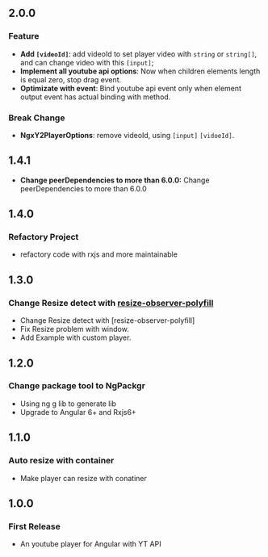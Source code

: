 ## 2.0.0

### Feature
* **Add `[videoId]`**: add videoId to set player video with `string` or `string[]`, and can change video with this `[input]`;
* **Implement all youtube api options**: Now when children elements length is equal zero, stop drag event.
* **Optimizate with event**: Bind youtube api event only when element output event has actual binding with method.

### Break Change
* **NgxY2PlayerOptions**: remove videoId, using `[input]` `[vidoeId]`.


## 1.4.1

* **Change peerDependencies to more than 6.0.0:** Change peerDependencies to more than 6.0.0

## 1.4.0

### Refactory Project
* refactory code with rxjs and more maintainable

## 1.3.0

### Change Resize detect with [resize-observer-polyfill](https://github.com/que-etc/resize-observer-polyfill)
* Change Resize detect with [resize-observer-polyfill]
* Fix Resize problem with window.
* Add Example with custom player.

## 1.2.0

### Change package tool to NgPackgr
* Using ng g lib to generate lib
* Upgrade to Angular 6+ and Rxjs6+

## 1.1.0

### Auto resize with container

* Make player can resize with conatiner


## 1.0.0

### First Release

* An youtube player for Angular with YT API
